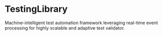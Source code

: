 # TestingLibrary
Machine-intelligent test automation framework leveraging real-time event processing for highly scalable and adaptive test validator.
